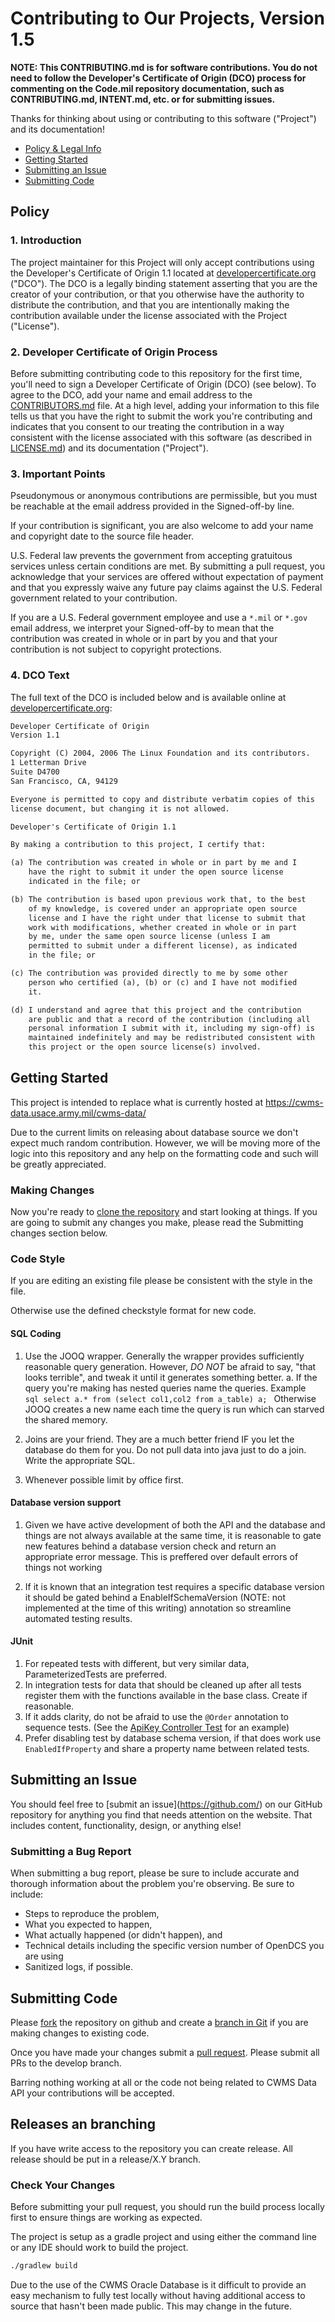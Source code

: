 # Contributing to Our Projects, Version 1.5

**NOTE: This CONTRIBUTING.md is for software contributions. You do not need to follow the Developer's Certificate of Origin (DCO) process for commenting on the Code.mil repository documentation, such as CONTRIBUTING.md, INTENT.md, etc. or for submitting issues.**

Thanks for thinking about using or contributing to this software ("Project") and its documentation!

* [Policy & Legal Info](#policy)
* [Getting Started](#getting-started)
* [Submitting an Issue](#submitting-an-issue)
* [Submitting Code](#submitting-code)

## Policy

### 1. Introduction

The project maintainer for this Project will only accept contributions using the Developer's Certificate of Origin 1.1 located at [developercertificate.org](https://developercertificate.org) ("DCO"). The DCO is a legally binding statement asserting that you are the creator of your contribution, or that you otherwise have the authority to distribute the contribution, and that you are intentionally making the contribution available under the license associated with the Project ("License").

### 2. Developer Certificate of Origin Process

Before submitting contributing code to this repository for the first time, you'll need to sign a Developer Certificate of Origin (DCO) (see below). To agree to the DCO, add your name and email address to the [CONTRIBUTORS.md](https://github.com/Code-dot-mil/code.mil/blob/master/CONTRIBUTORS.md) file. At a high level, adding your information to this file tells us that you have the right to submit the work you're contributing and indicates that you consent to our treating the contribution in a way consistent with the license associated with this software (as described in [LICENSE.md](https://github.com/Code-dot-mil/code.mil/blob/master/LICENSE.md)) and its documentation ("Project").

### 3. Important Points

Pseudonymous or anonymous contributions are permissible, but you must be reachable at the email address provided in the Signed-off-by line.

If your contribution is significant, you are also welcome to add your name and copyright date to the source file header.

U.S. Federal law prevents the government from accepting gratuitous services unless certain conditions are met. By submitting a pull request, you acknowledge that your services are offered without expectation of payment and that you expressly waive any future pay claims against the U.S. Federal government related to your contribution.

If you are a U.S. Federal government employee and use a `*.mil` or `*.gov` email address, we interpret your Signed-off-by to mean that the contribution was created in whole or in part by you and that your contribution is not subject to copyright protections.

### 4. DCO Text

The full text of the DCO is included below and is available online at [developercertificate.org](https://developercertificate.org):

```txt
Developer Certificate of Origin
Version 1.1

Copyright (C) 2004, 2006 The Linux Foundation and its contributors.
1 Letterman Drive
Suite D4700
San Francisco, CA, 94129

Everyone is permitted to copy and distribute verbatim copies of this
license document, but changing it is not allowed.

Developer's Certificate of Origin 1.1

By making a contribution to this project, I certify that:

(a) The contribution was created in whole or in part by me and I
    have the right to submit it under the open source license
    indicated in the file; or

(b) The contribution is based upon previous work that, to the best
    of my knowledge, is covered under an appropriate open source
    license and I have the right under that license to submit that
    work with modifications, whether created in whole or in part
    by me, under the same open source license (unless I am
    permitted to submit under a different license), as indicated
    in the file; or

(c) The contribution was provided directly to me by some other
    person who certified (a), (b) or (c) and I have not modified
    it.

(d) I understand and agree that this project and the contribution
    are public and that a record of the contribution (including all
    personal information I submit with it, including my sign-off) is
    maintained indefinitely and may be redistributed consistent with
    this project or the open source license(s) involved.
```

## Getting Started

This project is intended to replace what is currently hosted at https://cwms-data.usace.army.mil/cwms-data/

Due to the current limits on releasing about database source we don't expect much random contribution. However, we will be moving more of the logic into
this repository and any help on the formatting code and such will be greatly appreciated.

### Making Changes

Now you're ready to [clone the repository](https://help.github.com/articles/cloning-a-repository/) and start looking at things. If you are going to submit any changes you make, please read the Submitting changes section below.


### Code Style

If you are editing an existing file please be consistent with the style in the file.

Otherwise use the defined checkstyle format for new code.

#### SQL Coding

1. Use the JOOQ wrapper. Generally the wrapper provides sufficiently reasonable query generation. 
However, *DO NOT* be afraid to say, "that looks terrible", and tweak it until it generates something better.
    a. If the query you're making has nested queries name the queries. Example        
       ```sql
       select a.* from (select col1,col2 from a_table) a;
       ```
       Otherwise JOOQ creates a new name each time the query is run which can starved the shared memory.

2. Joins are your friend. They are a much better friend IF you let the database do them for you. Do not pull data into java just to do a join. Write the appropriate SQL.
3. Whenever possible limit by office first.

#### Database version support

1. Given we have active development of both the API and the database and things are not always available at the same time, it is reasonable to gate new features behind a database version check and return an appropriate error message.
   This is preffered over default errors of things not working

2. If it is known that an integration test requires a specific database version it should be gated behind a EnableIfSchemaVersion (NOTE: not implemented at the time of this writing) annotation so streamline automated testing results.

#### JUnit

1. For repeated tests with different, but very similar data, ParameterizedTests are preferred.
2. In integration tests for data that should be cleaned up after all tests register them with the functions available in the base class. Create if reasonable.
3. If it adds clarity, do not be afraid to use the `@Order` annotation to sequence tests. (See the [ApiKey Controller Test](https://github.com/USACE/cwms-data-api/blob/develop/cwms-data-api/src/test/java/cwms/cda/api/auth/ApiKeyControllerTestIT.java) for an example)
4. Prefer disabling test by database schema version, if that does work use `EnabledIfProperty` and share a property name between related tests.

## Submitting an Issue

You should feel free to [submit an issue](https://github.com/<needs name>) on our GitHub repository for anything you find that needs attention on the website. That includes content, functionality, design, or anything else!

### Submitting a Bug Report

When submitting a bug report, please be sure to include accurate and thorough information about the problem you're observing. Be sure to include:

* Steps to reproduce the problem,
* What you expected to happen,
* What actually happened (or didn't happen), and
* Technical details including the specific version number of OpenDCS you are using
* Sanitized logs, if possible.

## Submitting Code

Please [fork](https://help.github.com/en/articles/fork-a-repo) the repository on github and create a [branch in Git](https://git-scm.com/book/en/v2/Git-Branching-Basic-Branching-and-Merging) if you are making changes to existing code.


Once you have made your changes submit a [pull request](https://help.github.com/en/articles/creating-a-pull-request-from-a-fork).
Please submit all PRs to the develop branch.

Barring nothing working at all or the code not being related to CWMS Data API your contributions will be accepted.


## Releases an branching

If you have write access to the repository you can create release. All release should be put in a release/X.Y branch.

### Check Your Changes

Before submitting your pull request, you should run the build process locally first to ensure things are working as expected.

The project is setup as a gradle project and using either the command line or any IDE should work to build the project.

```sh
./gradlew build
```

Due to the use of the CWMS Oracle Database is it difficult to provide an easy mechanism to fully test locally without having additional access to source that hasn't been made public. This may change in the future.
